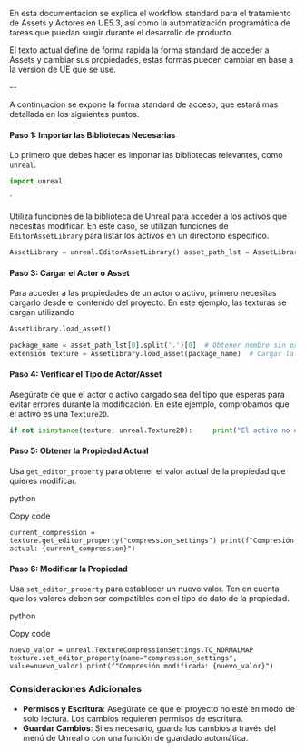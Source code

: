 
En esta documentacion se explica el workflow standard para el tratamiento de Assets y Actores en UE5.3, así como la automatización programática de tareas que puedan surgir durante el desarrollo de producto.

El texto actual define de forma rapida la forma standard de acceder a Assets y cambiar sus propiedades, estas formas pueden cambiar en base a la version de UE que se use.

--

A continuacion se expone la forma standard de acceso, que estará mas detallada en  los siguientes puntos.


#### Paso 1: Importar las Bibliotecas Necesarias

Lo primero que debes hacer es importar las bibliotecas  relevantes, como `unreal`.


```python
import unreal
```
`


Utiliza funciones de la biblioteca de Unreal para acceder a los activos que necesitas modificar. En este caso, se utilizan funciones de `EditorAssetLibrary` para listar los activos en un directorio específico.


```python
AssetLibrary = unreal.EditorAssetLibrary() asset_path_lst = AssetLibrary.list_assets("/Game/StarterContent/Textures/", recursive=False)`
```
#### Paso 3: Cargar el Actor o Asset

Para acceder a las propiedades de un actor o activo, primero necesitas cargarlo desde el contenido del proyecto. En este ejemplo, las texturas se cargan utilizando 
```python
AssetLibrary.load_asset()
```



```python
package_name = asset_path_lst[0].split('.')[0]  # Obtener nombre sin exntesion
extensión texture = AssetLibrary.load_asset(package_name)  # Cargar la textura
```
#### Paso 4: Verificar el Tipo de Actor/Asset

Asegúrate de que el actor o activo cargado sea del tipo que esperas para evitar errores durante la modificación. En este ejemplo, comprobamos que el activo es una `Texture2D`.


```python
if not isinstance(texture, unreal.Texture2D):     print("El activo no es una textura válida")     return
```
#### Paso 5: Obtener la Propiedad Actual

Usa `get_editor_property` para obtener el valor actual de la propiedad que quieres modificar.

python

Copy code

`current_compression = texture.get_editor_property("compression_settings") print(f"Compresión actual: {current_compression}")`

#### Paso 6: Modificar la Propiedad

Usa `set_editor_property` para establecer un nuevo valor. Ten en cuenta que los valores deben ser compatibles con el tipo de dato de la propiedad.

python

Copy code

`nuevo_valor = unreal.TextureCompressionSettings.TC_NORMALMAP texture.set_editor_property(name="compression_settings", value=nuevo_valor) print(f"Compresión modificada: {nuevo_valor}")`

### Consideraciones Adicionales

- **Permisos y Escritura**: Asegúrate de que el proyecto no esté en modo de solo lectura. Los cambios requieren permisos de escritura.
- **Guardar Cambios**: Si es necesario, guarda los cambios a través del menú de Unreal o con una función de guardado automática.
